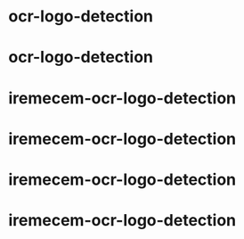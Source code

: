 # ocr-logo-detection
# ocr-logo-detection
# iremecem-ocr-logo-detection
# iremecem-ocr-logo-detection
# iremecem-ocr-logo-detection
# iremecem-ocr-logo-detection
